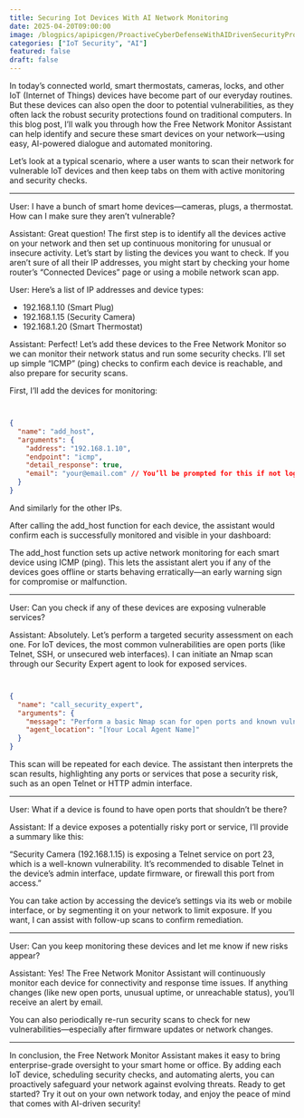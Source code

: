 ```yaml
---
title: Securing Iot Devices With AI Network Monitoring
date: 2025-04-20T09:00:00
image: /blogpics/apipicgen/ProactiveCyberDefenseWithAIDrivenSecurityProtocols-Z74V67YJGA.jpg
categories: ["IoT Security", "AI"]
featured: false
draft: false
---
```

In today’s connected world, smart thermostats, cameras, locks, and other IoT (Internet of Things) devices have become part of our everyday routines. But these devices can also open the door to potential vulnerabilities, as they often lack the robust security protections found on traditional computers. In this blog post, I’ll walk you through how the Free Network Monitor Assistant can help identify and secure these smart devices on your network—using easy, AI-powered dialogue and automated monitoring.

Let’s look at a typical scenario, where a user wants to scan their network for vulnerable IoT devices and then keep tabs on them with active monitoring and security checks.

---

User: I have a bunch of smart home devices—cameras, plugs, a thermostat. How can I make sure they aren’t vulnerable?

Assistant: Great question! The first step is to identify all the devices active on your network and then set up continuous monitoring for unusual or insecure activity. Let’s start by listing the devices you want to check. If you aren’t sure of all their IP addresses, you might start by checking your home router’s “Connected Devices” page or using a mobile network scan app.

User: Here’s a list of IP addresses and device types:
- 192.168.1.10 (Smart Plug)
- 192.168.1.15 (Security Camera)
- 192.168.1.20 (Smart Thermostat)

Assistant: Perfect! Let’s add these devices to the Free Network Monitor so we can monitor their network status and run some security checks. I’ll set up simple “ICMP” (ping) checks to confirm each device is reachable, and also prepare for security scans.

First, I’ll add the devices for monitoring:
```json


{
  "name": "add_host",
  "arguments": {
    "address": "192.168.1.10",
    "endpoint": "icmp",
    "detail_response": true,
    "email": "your@email.com" // You’ll be prompted for this if not logged in
  }
}
```

And similarly for the other IPs.

After calling the add_host function for each device, the assistant would confirm each is successfully monitored and visible in your dashboard:

The add_host function sets up active network monitoring for each smart device using ICMP (ping). This lets the assistant alert you if any of the devices goes offline or starts behaving erratically—an early warning sign for compromise or malfunction.

---

User: Can you check if any of these devices are exposing vulnerable services?

Assistant: Absolutely. Let’s perform a targeted security assessment on each one. For IoT devices, the most common vulnerabilities are open ports (like Telnet, SSH, or unsecured web interfaces). I can initiate an Nmap scan through our Security Expert agent to look for exposed services.
```json


{
  "name": "call_security_expert",
  "arguments": {
    "message": "Perform a basic Nmap scan for open ports and known vulnerabilities on 192.168.1.10. Confirm authorization for this action.",
    "agent_location": "[Your Local Agent Name]" 
  }
}
```

This scan will be repeated for each device. The assistant then interprets the scan results, highlighting any ports or services that pose a security risk, such as an open Telnet or HTTP admin interface.

---

User: What if a device is found to have open ports that shouldn’t be there?

Assistant: If a device exposes a potentially risky port or service, I’ll provide a summary like this:

“Security Camera (192.168.1.15) is exposing a Telnet service on port 23, which is a well-known vulnerability. It’s recommended to disable Telnet in the device’s admin interface, update firmware, or firewall this port from access.”

You can take action by accessing the device’s settings via its web or mobile interface, or by segmenting it on your network to limit exposure. If you want, I can assist with follow-up scans to confirm remediation.

---

User: Can you keep monitoring these devices and let me know if new risks appear?

Assistant: Yes! The Free Network Monitor Assistant will continuously monitor each device for connectivity and response time issues. If anything changes (like new open ports, unusual uptime, or unreachable status), you’ll receive an alert by email.

You can also periodically re-run security scans to check for new vulnerabilities—especially after firmware updates or network changes.

---

In conclusion, the Free Network Monitor Assistant makes it easy to bring enterprise-grade oversight to your smart home or office. By adding each IoT device, scheduling security checks, and automating alerts, you can proactively safeguard your network against evolving threats. Ready to get started? Try it out on your own network today, and enjoy the peace of mind that comes with AI-driven security!